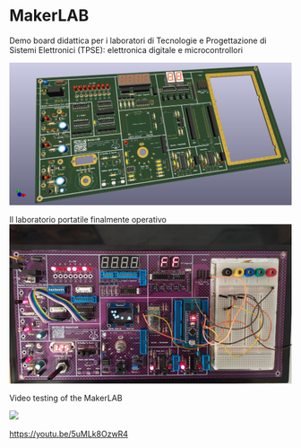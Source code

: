 # MakerLAB
Demo board didattica per i laboratori di Tecnologie e Progettazione di Sistemi Elettronici (TPSE):  elettronica digitale e microcontrollori
 
![This is an image](https://github.com/OfficineEinstein/MakerLAB/blob/main/MakerLAB_r03D-1.jpg)

Il laboratorio portatile finalmente operativo
![This is an image](https://github.com/OfficineEinstein/MakerLAB/blob/main/MakerLAB_800.jpg)

Video testing of the MakerLAB

[<img src="https://i.ytimg.com/vi/5uMLk8OzwR4/maxresdefault.jpg" width="50%">](https://www.youtube.com/watch?v=5uMLk8OzwR4 "videoprova shield")


https://youtu.be/5uMLk8OzwR4
